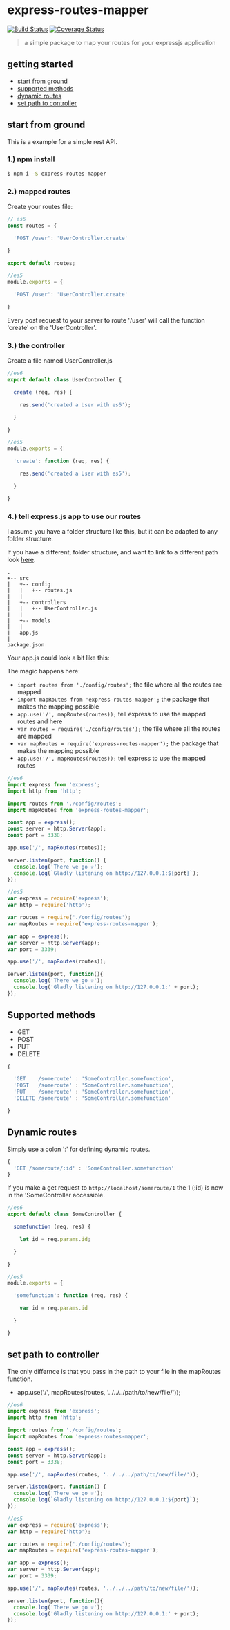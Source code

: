 # express-routes-mapper

[![Build Status](https://travis-ci.org/rudolfsonjunior/express-routes-mapper.svg?branch=master)](https://travis-ci.org/rudolfsonjunior/express-routes-mapper) [![Coverage Status](https://coveralls.io/repos/github/rudolfsonjunior/express-routes-mapper/badge.svg)](https://coveralls.io/github/rudolfsonjunior/express-routes-mapper)

> a simple package to map your routes for your expressjs application

## getting started

- [start from ground](#start-from-ground)
- [supported methods](#supported-methods)
- [dynamic routes](#dynamic-routes)
- [set path to controller](#set-path-to-controller)

## start from ground

This is a example for a simple rest API.

### 1.) npm install

```sh
$ npm i -S express-routes-mapper
```

### 2.) mapped routes

Create your routes file:


```js
// es6
const routes = {

  'POST /user': 'UserController.create'

}

export default routes;

//es5
module.exports = {

  'POST /user': 'UserController.create'

}
```

Every post request to your server to route '/user' will call the function 'create' on the 'UserController'.

### 3.) the controller

Create a file named UserController.js

```js
//es6
export default class UserController {

  create (req, res) {

    res.send('created a User with es6');

  }

}

//es5
module.exports = {

  'create': function (req, res) {

    res.send('created a User with es5');

  }

}
```


### 4.) tell express.js app to use our routes

I assume you have a folder structure like this, but it can be adapted to any folder structure. 

If you have a different, folder structure, and want to link to a different path look [here](#set-path-to-controller).

```
.
+-- src
|   +-- config
|   |   +-- routes.js
|   |
|   +-- controllers
|   |   +-- UserController.js
|   |
|   +-- models
|   |
|   app.js
|
package.json
```

Your app.js could look a bit like this:

The magic happens here:
* `import routes from './config/routes';` the file where all the routes are mapped
* `import mapRoutes from 'express-routes-mapper';` the package that makes the mapping possible
* `app.use('/', mapRoutes(routes));` tell express to use the mapped routes
and here
* `var routes = require('./config/routes');` the file where all the routes are mapped
* `var mapRoutes = require('express-routes-mapper');` the package that makes the mapping possible
* `app.use('/', mapRoutes(routes));` tell express to use the mapped routes


```js
//es6
import express from 'express';
import http from 'http';

import routes from './config/routes';
import mapRoutes from 'express-routes-mapper';

const app = express();
const server = http.Server(app);
const port = 3338;

app.use('/', mapRoutes(routes));

server.listen(port, function() {
  console.log('There we go ♕');
  console.log(`Gladly listening on http://127.0.0.1:${port}`);
});

//es5
var express = require('express');
var http = require('http');

var routes = require('./config/routes');
var mapRoutes = require('express-routes-mapper');

var app = express();
var server = http.Server(app);
var port = 3339;

app.use('/', mapRoutes(routes));

server.listen(port, function(){
  console.log('There we go ♕');
  console.log('Gladly listening on http://127.0.0.1:' + port);
});
```

## Supported methods

* GET
* POST
* PUT
* DELETE

```js
{

  'GET    /someroute' : 'SomeController.somefunction',
  'POST   /someroute' : 'SomeController.somefunction',
  'PUT    /someroute' : 'SomeController.somefunction',
  'DELETE /someroute' : 'SomeController.somefunction'

}
```

## Dynamic routes

 Simply use a colon ':' for defining dynamic routes.

 ```js
 {
   'GET /someroute/:id' : 'SomeController.somefunction'
 }
 ```

If you make a get request to `http://localhost/someroute/1` the 1 (:id) is now in the 'SomeController accessible.

```js
//es6
export default class SomeController {

  somefunction (req, res) {

    let id = req.params.id;

  }

}

//es5
module.exports = {

  'somefunction': function (req, res) {

    var id = req.params.id

  }

}

```

## set path to controller

The only differnce is that you pass in the path to your file in the mapRoutes function.
* app.use('/', mapRoutes(routes, '../../../path/to/new/file/'));

```js
//es6
import express from 'express';
import http from 'http';

import routes from './config/routes';
import mapRoutes from 'express-routes-mapper';

const app = express();
const server = http.Server(app);
const port = 3338;

app.use('/', mapRoutes(routes, '../../../path/to/new/file/'));

server.listen(port, function() {
  console.log('There we go ♕');
  console.log(`Gladly listening on http://127.0.0.1:${port}`);
});

//es5
var express = require('express');
var http = require('http');

var routes = require('./config/routes');
var mapRoutes = require('express-routes-mapper');

var app = express();
var server = http.Server(app);
var port = 3339;

app.use('/', mapRoutes(routes, '../../../path/to/new/file/'));

server.listen(port, function(){
  console.log('There we go ♕');
  console.log('Gladly listening on http://127.0.0.1:' + port);
});
```